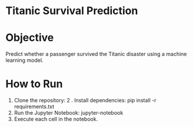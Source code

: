 # Titanic Survival Prediction 

# Objective
Predict whether a passenger survived the Titanic disaster using a machine learning model.

# How to Run
1. Clone the repository:
2 . Install dependencies:
    pip install -r requirements.txt
3. Run the Jupyter Notebook:
    jupyter-notebook
4. Execute each cell in the notebook.
